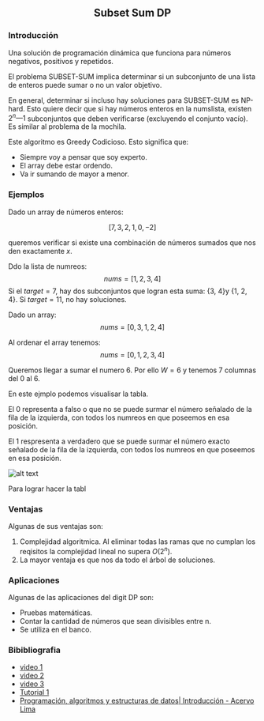 <div align="center">
  
  ## Subset Sum DP
    
</div>

### Introducción
 
 Una solución de programación dinámica que funciona para números negativos, positivos y repetidos.
 
 El problema SUBSET-SUM implica determinar si un subconjunto de una lista de enteros puede sumar o no un valor objetivo. 

En general, determinar si incluso hay soluciones para SUBSET-SUM es NP-hard. Esto quiere decir que si hay números enteros en la numslista, existen $2^n — 1$  subconjuntos que deben verificarse (excluyendo el conjunto vacío). Es similar al problema de la mochila. 

Este algoritmo es Greedy Codicioso. Esto significa que:
* Siempre voy a pensar que soy experto.
* El array debe estar ordendo.
* Va ir sumando de mayor a menor.

### Ejemplos 
  Dado un array de números enteros:
  
   $$ [7,3,2,1,0,-2]$$ 
  
  queremos verificar si existe una combinación de números sumados que nos den exactamente $x$.
  
  
   Ddo la lista de numreos: 
   $$nums = [1, 2, 3, 4]$$
   Si el $target = 7$, hay dos subconjuntos que logran esta suma: {3, 4}y {1, 2, 4}. Si $target = 11$, no hay soluciones.
   
   Dado un array:
   $$nums = [0, 3, 1, 2, 4]$$

   Al ordenar el array tenemos:
   $$nums = [0, 1, 2, 3, 4]$$
   
   Queremos llegar a sumar el numero 6. Por ello $W=6$ y tenemos 7 columnas del 0 al 6. 
   
   En este ejmplo podemos visualisar la tabla. 
   
   El $0$ representa a falso o que no se puede surmar el número señalado de la fila de la izquierda, con todos los numreos en que poseemos en esa posición.  
   
   El $1$ respresenta a verdadero que se puede surmar el número exacto señalado de la fila de la izquierda, con todos los numreos en que poseemos en esa posición.  
 
   ![alt text](https://algocoding.files.wordpress.com/2015/05/subset_sum_11.png)
   
   Para lograr hacer la tabl 

</ol>
  
### Ventajas
Algunas de sus ventajas son:

1) Complejidad algoritmica. Al eliminar todas las ramas que no cumplan los reqisitos la complejidad lineal no supera $O(2^{n})$. 
2) La mayor ventaja es que nos da todo el árbol de soluciones.


### Aplicaciones
Algunas de las aplicaciones del digit DP son:

* Pruebas matemáticas.
* Contar la cantidad de números que sean divisibles entre n.
* Se utiliza en el banco.

### Bibibliografia
* [video 1](https://youtu.be/s6FhG--P7z0)
* [video 2](https://youtu.be/kyLxTdsT8ws)
* [video 3](https://youtu.be/dJmyfFC3-3A)
* [Tutorial 1](https://towardsdatascience.com/how-to-find-all-solutions-to-the-subset-sum-problem-597f77677e45)
* [Programación, algoritmos y estructuras de datos| Introducción - Acervo Lima](https://algocoding.wordpress.com/2015/05/01/subset-sum-and-dynamic-programming/)
</div>
